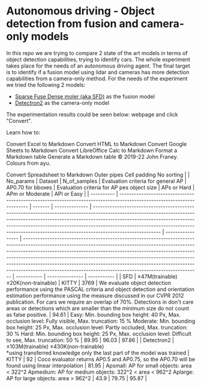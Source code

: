 # Autonomous driving - Object detection from fusion and camera-only models

In this repo we are trying to compare 2 state of the art models in terms of object detection capabilities, trying to identify cars. The whole experiment takes place for the needs of an autonomous driving agent. The final target is to identify if a fusion model using lidar and cameras has more detection capabilities from a camera-only method. For the needs of the experiment we tried the following 2 models:
- [Sparse Fuse Dense moler (aka SFD)](https://arxiv.org/abs/2203.09780) as the fusion model 
- [Detectron2](https://paperswithcode.com/lib/detectron2) as the camera-only model 

The experimentation results could be seen below:
 webpage and click "Convert".

Learn how to:

Convert Excel to Markdown
Convert HTML to Markdown
Convert Google Sheets to Markdown
Convert LibreOffice Calc to Markdown
Format a Markdown table
Generate a Markdown table
© 2019-22 John Franey. Colours from ayu.

Convert Spreadsheet to Markdown
 Outer pipes  Cell padding 
No sorting
|            | No\_params                                                                                                             | Dataset | N\_of\_samples | Evaluation criteria for general AP                                                                                                                                                                                                                                                                                                                   | AP0.70 for bboxes | Evaluation criteria for AP pes object size                                                                                                                                                                                                                                                                                                                                                                                                                                      | APs or Hard | APm or Moderate | APl or Easy |
| ---------- | ---------------------------------------------------------------------------------------------------------------------- | ------- | -------------- | ---------------------------------------------------------------------------------------------------------------------------------------------------------------------------------------------------------------------------------------------------------------------------------------------------------------------------------------------------- | ----------------- | ------------------------------------------------------------------------------------------------------------------------------------------------------------------------------------------------------------------------------------------------------------------------------------------------------------------------------------------------------------------------------------------------------------------------------------------------------------------------------- | ----------- | --------------- | ----------- |
| SFD        | ±47M(trainable)                   ±20K(non-trainable)                                                                  | KITTY   | 3769           | We evaluate object detection performance using the PASCAL criteria and object detection and orientation estimation performance using the measure discussed in our CVPR 2012 publication. For cars we require an overlap of 70%. Detections in don't care areas or detections which are smaller than the minimum size do not count as false positive. | 94.61             | Easy: Min. bounding box height: 40 Px, Max. occlusion level: Fully visible, Max. truncation: 15 %                                                                                                    Moderate: Min. bounding box height: 25 Px, Max. occlusion level: Partly occluded, Max. truncation: 30 %                                                               Hard: Min. bounding box height: 25 Px, Max. occlusion level: Difficult to see, Max. truncation: 50 % | 89.95       | 96.03           | 97.86       |
| Detectron2 | ±103M(trainable)     ±430K(non-trainable)<br>\*using transferred knowledge only the last part of the model was trained | KITTY   | 92             | Coco evaluator returns AP0.5 and AP0.75, so the AP0.70 will be found using linear interpolation                                                                                                                                                                                                                                                      | 81.95             | Apsmall: AP for small objects: area < 322^2 Apmedium: AP for medium objects: 322^2 < area < 962^2                                           Aplarge: AP for large objects: area > 962^2                                                                                                                                                                                                                                                                                         | 43.9        | 79.75           | 95.87       |